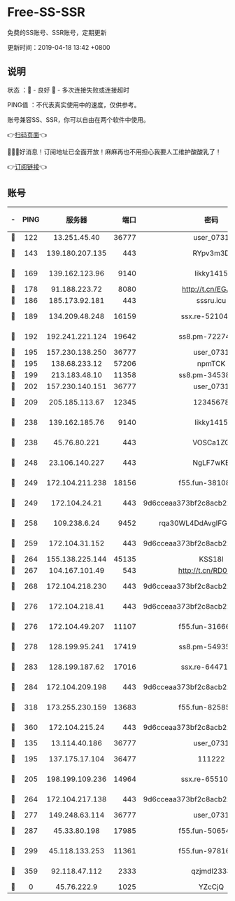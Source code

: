 # Free-SS-SSR

免费的SS账号、SSR账号，定期更新

更新时间：2019-04-18 13:42 +0800

## 说明

状态     ：🙂 - 良好 🙁 - 多次连接失败或连接超时

PING值   ：不代表真实使用中的速度，仅供参考。

账号兼容SS、SSR，你可以自由在两个软件中使用。

👉[扫码页面](https://liesauer.github.io/Free-SS-SSR/)👈

🎉🎉🎉好消息！订阅地址已全面开放！麻麻再也不用担心我要人工维护酸酸乳了！

👉[订阅链接](https://www.liesauer.net/yogurt/subscribe?ACCESS_TOKEN=DAYxR3mMaZAsaqUb)👈

## 账号

|-|PING|服务器|端口|密码|加密方式|区域|
|:----:|:----:|:-----:|-----:|:----:|:----:|:----:|
|🙂|122|13.251.45.40|36777|user_0731|chacha20|SG|
|🙂|143|139.180.207.135|443|RYpv3m3D|aes-256-cfb|JP|
|🙂|169|139.162.123.96|9140|likky1415|aes-256-cfb|JP|
|🙂|178|91.188.223.72|8080|http://t.cn/EGJIyrl|rc4-md5|RU|
|🙂|186|185.173.92.181|443|sssru.icu|rc4-md5|RU|
|🙂|189|134.209.48.248|16159|ssx.re-52104244|aes-256-cfb|US|
|🙂|192|192.241.221.124|19642|ss8.pm-72274764|aes-256-cfb|US|
|🙂|195|157.230.138.250|36777|user_0731|chacha20|US|
|🙂|195|138.68.233.12|57206|npmTCK|rc4-md5|US|
|🙂|199|213.183.48.10|11358|ss8.pm-34538443|rc4-md5|RU|
|🙂|202|157.230.140.151|36777|user_0731|chacha20|US|
|🙂|209|205.185.113.67|12345|12345678|aes-256-cfb|US|
|🙂|238|139.162.185.76|9140|likky1415|aes-256-cfb|DE|
|🙂|238|45.76.80.221|443|VOSCa1ZG|aes-256-cfb|DE|
|🙂|248|23.106.140.227|443|NgLF7wKB|aes-256-cfb|US|
|🙂|249|172.104.211.238|18156|f55.fun-38108327|aes-256-cfb|US|
|🙂|249|172.104.24.21|443|9d6cceaa373bf2c8acb22e60b6a58be6|aes-256-cfb|US|
|🙂|258|109.238.6.24|9452|rqa30WL4DdAvgIFG6Fs3znzTa|aes-256-cfb|FR|
|🙂|259|172.104.31.152|443|9d6cceaa373bf2c8acb22e60b6a58be6|aes-256-cfb|US|
|🙂|264|155.138.225.144|45135|KSS18l|rc4-md5|US|
|🙂|267|104.167.101.49|543|http://t.cn/RD0D7sx|rc4-md5|CA|
|🙂|268|172.104.218.230|443|9d6cceaa373bf2c8acb22e60b6a58be6|aes-256-cfb|US|
|🙂|276|172.104.218.41|443|9d6cceaa373bf2c8acb22e60b6a58be6|aes-256-cfb|US|
|🙂|276|172.104.49.207|11107|f55.fun-31666121|aes-256-cfb|SG|
|🙂|278|128.199.95.241|17419|ss8.pm-54935798|aes-256-cfb|SG|
|🙂|283|128.199.187.62|17016|ssx.re-64471350|aes-256-cfb|SG|
|🙂|284|172.104.209.198|443|9d6cceaa373bf2c8acb22e60b6a58be6|aes-256-cfb|US|
|🙂|318|173.255.230.159|13683|f55.fun-82585503|aes-256-cfb|US|
|🙂|360|172.104.215.24|443|9d6cceaa373bf2c8acb22e60b6a58be6|aes-256-cfb|US|
|🙂|135|13.114.40.186|36777|user_0731|chacha20|JP|
|🙂|195|137.175.17.104|36477|111222|aes-256-cfb|US|
|🙂|205|198.199.109.236|14964|ssx.re-65510854|aes-256-cfb|US|
|🙂|264|172.104.217.138|443|9d6cceaa373bf2c8acb22e60b6a58be6|aes-256-cfb|US|
|🙂|277|149.248.63.114|36777|user_0731|chacha20|CA|
|🙂|287|45.33.80.198|17985|f55.fun-50654454|aes-256-cfb|US|
|🙂|299|45.118.133.253|11361|f55.fun-97816006|aes-256-cfb|SG|
|🙂|359|92.118.47.112|2333|qzjmdl2333|aes-256-cfb|US|
|🙁|0|45.76.222.9|1025|YZcCjQ|rc4-md5|JP|
